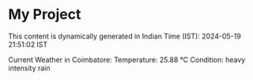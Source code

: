 # My Project

This content is dynamically generated in Indian Time (IST): 2024-05-19 21:51:02 IST


Current Weather in Coimbatore:
Temperature: 25.88 °C
Condition: heavy intensity rain
